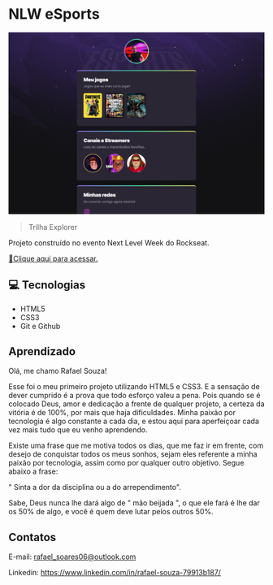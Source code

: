 # NLW eSports

![preview](/.github/rafinhass.github.io_nlw-eSports-explorer_.png)


>Trilha Explorer

Projeto construído no evento Next Level Week do Rockseat.

[🔗Clique aqui para acessar.](https://rafinhass.github.io/nlw-eSports-explorer/)



## 💻 Tecnologias
- HTML5
- CSS3
- Git e Github

## Aprendizado
Olá, me chamo Rafael Souza!

Esse foi o meu primeiro projeto utilizando HTML5 e CSS3. E a sensação de dever cumprido é a prova que todo esforço valeu a pena.
Pois quando se é colocado Deus, amor e dedicação a frente de qualquer projeto, a certeza da vitória é de 100%, por mais que haja dificuldades.
Minha paixão por tecnologia é algo constante a cada dia, e estou aqui para aperfeiçoar cada vez mais tudo que eu venho aprendendo.

Existe uma frase que me motiva todos os dias, que me faz ir em frente, com desejo de conquistar todos os meus sonhos, sejam eles referente a minha paixão por tecnologia, assim como por qualquer outro objetivo. Segue abaixo a frase:

" Sinta a dor da disciplina ou a do arrependimento".

Sabe, Deus nunca lhe dará algo de " mão beijada ", o que ele fará é lhe dar os 50% de algo, e você é quem deve lutar pelos outros 50%.


## Contatos
E-mail: rafael_soares06@outlook.com

Linkedin: https://www.linkedin.com/in/rafael-souza-79913b187/
